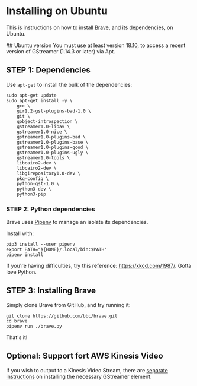 # Installing on Ubuntu
This is instructions on how to install [Brave](../README.md), and its dependencies, on Ubuntu.

## Ubuntu version
You must use at least version 18.10, to access a recent version of GStreamer (1.14.3 or later) via Apt.

## STEP 1: Dependencies
Use `apt-get` to install the bulk of the dependencies:

```
sudo apt-get update
sudo apt-get install -y \
    gcc \
    gir1.2-gst-plugins-bad-1.0 \
    git \
    gobject-introspection \
    gstreamer1.0-libav \
    gstreamer1.0-nice \
    gstreamer1.0-plugins-bad \
    gstreamer1.0-plugins-base \
    gstreamer1.0-plugins-good \
    gstreamer1.0-plugins-ugly \
    gstreamer1.0-tools \
    libcairo2-dev \
    libcairo2-dev \
    libgirepository1.0-dev \
    pkg-config \
    python-gst-1.0 \
    python3-dev \
    python3-pip
```

### STEP 2: Python dependencies
Brave uses [Pipenv](https://packaging.python.org/tutorials/managing-dependencies/#managing-dependencies) to manage an isolate its dependencies.

Install with:

```
pip3 install --user pipenv
export PATH="${HOME}/.local/bin:$PATH"
pipenv install
```

If you're having difficulties, try this reference: https://xkcd.com/1987/. Gotta love Python.


## STEP 3: Installing Brave
Simply clone Brave from GitHub, and try running it:

```
git clone https://github.com/bbc/brave.git
cd brave
pipenv run ./brave.py
```

That's it!

## Optional: Support fort AWS Kinesis Video

If you wish to output to a Kinesis Video Stream, there are [separate instructions](./install_kvs.md) on installing the necessary GStreamer element.
